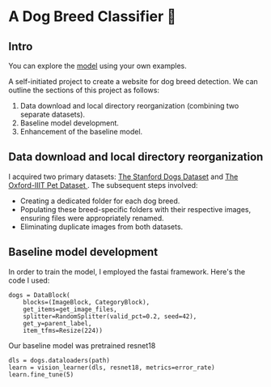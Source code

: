 # A Dog Breed Classifier :dog:
## Intro
You can explore the [model](https://huggingface.co/spaces/noamperez/dog_breed_classifier) using your own examples.

A self-initiated project to create a website for dog breed detection.
We can outline the sections of this project as follows:

1. Data download and local directory reorganization (combining two separate datasets).
2. Baseline model development.
3. Enhancement of the baseline model.

## Data download and local directory reorganization
I acquired two primary datasets: [The Stanford Dogs Dataset](https://www.tensorflow.org/datasets/catalog/stanford_dogs) and [The Oxford-IIIT Pet Dataset ](https://www.robots.ox.ac.uk/~vgg/data/pets/).
The subsequent steps involved:
- Creating a dedicated folder for each dog breed.
- Populating these breed-specific folders with their respective images, ensuring files were appropriately renamed.
- Eliminating duplicate images from both datasets.

## Baseline model development
In order to train the model, I employed the fastai framework. Here's the code I used:
```
dogs = DataBlock(
    blocks=(ImageBlock, CategoryBlock), 
    get_items=get_image_files, 
    splitter=RandomSplitter(valid_pct=0.2, seed=42),
    get_y=parent_label, 
    item_tfms=Resize(224))
```
Our baseline model was pretrained resnet18
```
dls = dogs.dataloaders(path)
learn = vision_learner(dls, resnet18, metrics=error_rate)
learn.fine_tune(5)
```



